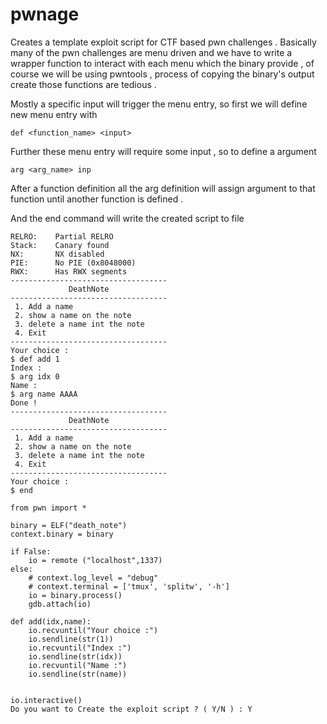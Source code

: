 # pwnage

Creates a template exploit script for CTF based pwn challenges . Basically many of the pwn challenges are menu driven and we have to write a wrapper function to interact with each menu which the binary provide , of course we will be using pwntools , process of copying the binary's output create those functions are tedious .

Mostly a specific input will trigger the menu entry, so first we will define new menu entry with

    def <function_name> <input>

Further these menu entry will require some input , so to define a argument

    arg <arg_name> inp

After a function definition all the arg definition will assign argument to that function until another function is defined .

And the end command will write the created script to file

    RELRO:    Partial RELRO
    Stack:    Canary found
    NX:       NX disabled
    PIE:      No PIE (0x8048000)
    RWX:      Has RWX segments
    -----------------------------------
                 DeathNote             
    -----------------------------------
     1. Add a name                     
     2. show a name on the note        
     3. delete a name int the note     
     4. Exit                           
    -----------------------------------
    Your choice :
    $ def add 1
    Index :
    $ arg idx 0
    Name :
    $ arg name AAAA
    Done !
    -----------------------------------
                 DeathNote             
    -----------------------------------
     1. Add a name                     
     2. show a name on the note        
     3. delete a name int the note     
     4. Exit                           
    -----------------------------------
    Your choice :
    $ end
    
    from pwn import *
    
    binary = ELF("death_note")
    context.binary = binary
    
    if False:
        io = remote ("localhost",1337)
    else:
        # context.log_level = "debug"
        # context.terminal = ['tmux', 'splitw', '-h']
        io = binary.process()
        gdb.attach(io)
    
    def add(idx,name):
    	io.recvuntil("Your choice :")
    	io.sendline(str(1))
    	io.recvuntil("Index :")
    	io.sendline(str(idx))
    	io.recvuntil("Name :")
    	io.sendline(str(name))
    
    
    io.interactive()
    Do you want to Create the exploit script ? ( Y/N ) : Y
